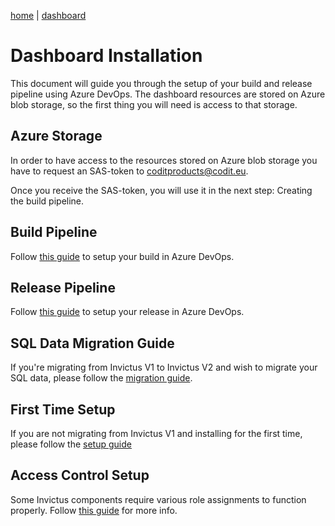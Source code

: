 [home](../../README.md) | [dashboard](../dashboard.md)

# Dashboard Installation

This document will guide you through the setup of your build and release pipeline using Azure DevOps. The dashboard resources are stored on Azure blob storage, so the first thing you will need is access to that storage.

## Azure Storage

In order to have access to the resources stored on Azure blob storage you have to request an SAS-token to [coditproducts@codit.eu](mailto:coditproducts@codit.eu).

Once you receive the SAS-token, you will use it in the next step: Creating the build pipeline.

## Build Pipeline

Follow [this guide](dashboard-buildpipeline.md) to setup your build in Azure DevOps.

## Release Pipeline

Follow [this guide](dashboard-releasepipeline.md) to setup your release in Azure DevOps.

## SQL Data Migration Guide

If you're migrating from Invictus V1 to Invictus V2 and wish to migrate your SQL data, please follow the [migration guide](dashboard-migration.md).

## First Time Setup

If you are not migrating from Invictus V1 and installing for the first time, please follow the [setup guide](../setup.md)

## Access Control Setup

Some Invictus components require various role assignments to function properly. Follow [this guide](../accesscontrolrights.md) for more info.
